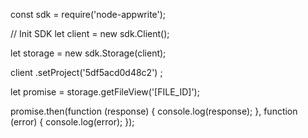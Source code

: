 const sdk = require('node-appwrite');

// Init SDK
let client = new sdk.Client();

let storage = new sdk.Storage(client);

client
    .setProject('5df5acd0d48c2')
;

let promise = storage.getFileView('[FILE_ID]');

promise.then(function (response) {
    console.log(response);
}, function (error) {
    console.log(error);
});